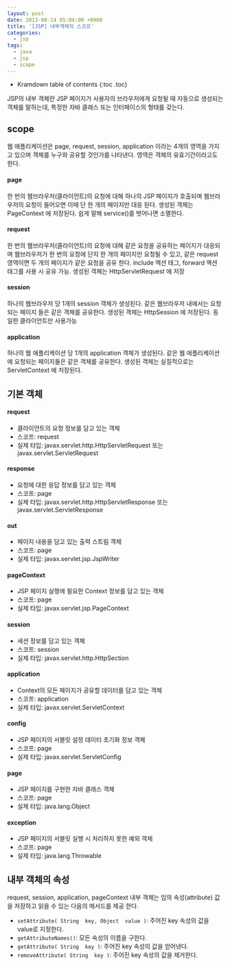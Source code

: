 ```yaml
---
layout: post
date: 2013-08-14 05:04:00 +0900
title: '[JSP] 내부객체의 스코프'
categories:
  - jsp
tags:
  - java
  - jsp
  - scope
---
```


* Kramdown table of contents
{:toc .toc}

JSP의 내부 객체란 JSP 페이지가 사용자의 브라우저에게 요청될 때 자동으로 생성되는 객체를 말하는데, 특정한 자바 클래스 또는 인터페이스의 형태를 갖는다.

## scope

웹 애플리케이션은 page, request, session, application 이라는 4개의 영역을 가지고 있으며 객체를 누구와 공유할 것인가를 나타낸다. 영역은 객체의 유효기간이라고도 한다.

#### page

한 번의 웹브라우저(클라이언트)의 요청에 대해 하나의 JSP 페이지가 호출되며 웹브라우저의 요청이 들어오면 이때 단 한 개의 페이지만 대응 된다. 생성된 객체는 PageContext 에 저장된다. 쉽게 말해 service()를 벗어나면 소멸한다.

#### request

한 번의 웹브라우저(클라이언트)의 요청에 대해 같은 요청을 공유하는 페이지가 대응되며 웹브라우저가 한 번의 요청에 단지 한 개의 페이지만 요청될 수 있고, 같은  request 영역이면 두 개의 페이지가 같은 요청을 공유 한다. include 액션 태그, forward 액션 태그를 사용 시 공유 가능. 생성된 객체는 HttpServletRequest 에 저장

#### session

하나의 웹브라우저 당 1개의 session 객체가 생성된다. 같은 웹브라우저 내에서는 요청되는 페이지 들은 같은 객체를 공유한다. 생성된 객체는 HttpSession 에 저장된다. 동일한 클라이언트만 사용가능

#### application

하나의 웹 애플리케이션 당 1개의 application 객체가 생성된다. 같은 웹 애플리케이션에  요청되는 페이지들은 같은 객체를 공유한다. 생성된 객체는 실질적으로는 ServletContext 에 저장된다.

## 기본 객체

#### request

- 클라이언트의 요청 정보를 담고 있는 객체
- 스코프: request
- 실제 타입: javax.servlet.http.HttpServletRequest 또는 javax.servlet.ServletRequest

#### response

- 요청에 대한 응답 정보를 담고 있는 객체
- 스코프: page
- 실제 타입: javax.servlet.http.HttpServletResponse 또는 javax.servlet.ServletResponse

#### out

- 페이지 내용을 담고 있는 출력 스트림 객체
- 스코프: page
- 실제 타입: javax.servlet.jsp.JspWriter

#### pageContext

- JSP 페이지 실행에 필요한 Context 정보를 담고 있는 객체
- 스코프: page
- 실제 타입: javax.servlet.jsp.PageContext

#### session

- 세션 정보를 담고 있는 객체
- 스코프: session
- 실제 타입: javax.servlet.http.HttpSection

#### application

- Context의 모든 페이지가 공유할 데이터를 담고 있는 객체
- 스코프: application
- 실제 타입: javax.servlet.ServletContext

#### config

- JSP 페이지의 서블릿 설정 데이터 초기화 정보 객체
- 스코프: page
- 실제 타입: javax.servlet.ServletConfig

#### page

- JSP 페이지를 구현한 자바 클래스 객체
- 스코프: page
- 실제 타입: java.lang.Object

#### exception

- JSP 페이지의 서블릿 실행 시 처리하지 못한 예외 객체
- 스코프: page
- 실제 타입: java.lang.Throwable

## 내부 객체의 속성

request, session, application, pageContext 내부 객체는 임의 속성(attribute) 값을 저장하고 읽을 수 있는 다음의 메서드를 제공 한다.

- `setAttribute( String  key, Object  value )`: 주어진 key 속성의 값을 value로 지정한다.
- `getAttributeNames()`: 모든 속성의 이름을 구한다.
- `getAttribute( String  key )`: 주어진  key 속성의 값을 얻어낸다.
- `removeAttribute( String  key )`: 주어진  key 속성의 값을 제거한다.
